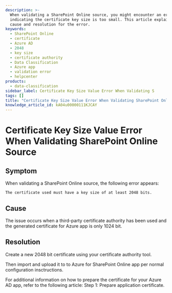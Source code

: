```yaml
---
description: >-
  When validating a SharePoint Online source, you might encounter an error
  indicating the certificate key size is too small. This article explains the
  cause and resolution for the error.
keywords:
  - SharePoint Online
  - certificate
  - Azure AD
  - 2048
  - key size
  - certificate authority
  - Data Classification
  - Azure app
  - validation error
  - helpcenter
products:
  - data-classification
sidebar_label: Certificate Key Size Value Error When Validating S
tags: []
title: "Certificate Key Size Value Error When Validating SharePoint Online Source"
knowledge_article_id: kA04u00000111KJCAY
---
```


# Certificate Key Size Value Error When Validating SharePoint Online Source

## Symptom

When validating a SharePoint Online source, the following error appears:

```text
The certificate used must have a key size of at least 2048 bits.
```

## Cause

The issue occurs when a third-party certificate authority has been used and the generated certificate for Azure app is only 1024 bit.

## Resolution

Create a new 2048 bit certificate using your certificate authority tool.

Then import and upload it to to Azure for SharePoint Online app per normal configuration insctructions.

For additional information on how to prepare the certificate for your Azure AD app, refer to the following article: Step 1: Prepare application certificate.
